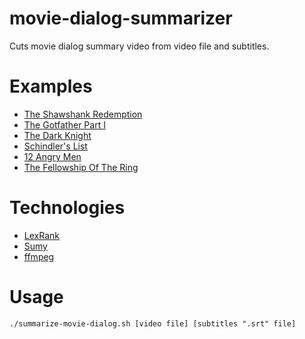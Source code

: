 # movie-dialog-summarizer
Cuts movie dialog summary video from video file and subtitles.

# Examples
- [The Shawshank Redemption](https://youtu.be/FZdDk7A4t1A)
- [The Gotfather Part I](https://youtu.be/6pY6qu0AZ2Y)
- [The Dark Knight](https://youtu.be/Px-f24xC0q0)
- [Schindler's List](https://youtu.be/3JdCfARm4IQ)
- [12 Angry Men](https://youtu.be/dbfdSBm9jmU)
- [The Fellowship Of The Ring](https://youtu.be/75M5UUtTUgA)

# Technologies
- [LexRank](https://en.wikipedia.org/wiki/Automatic_summarization#TextRank_and_LexRank)
- [Sumy](https://github.com/miso-belica/sumy)
- [ffmpeg](https://github.com/FFmpeg/FFmpeg)

# Usage
    ./summarize-movie-dialog.sh [video file] [subtitles ".srt" file]
